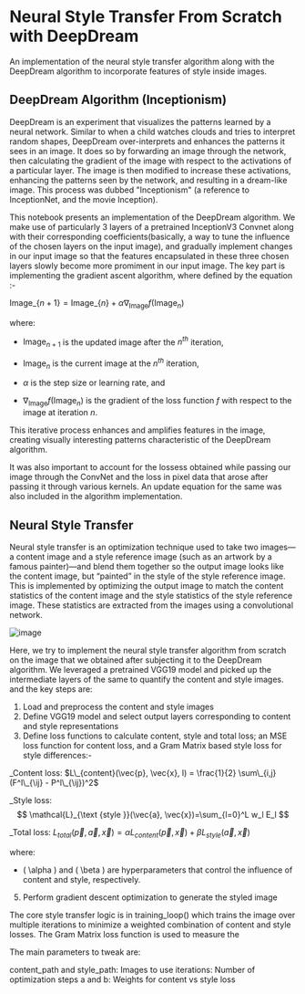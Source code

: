 # Neural Style Transfer From Scratch with DeepDream
An implementation of the neural style transfer algorithm along with the DeepDream algorithm to incorporate features of style inside images.

## DeepDream Algorithm (Inceptionism)

DeepDream is an experiment that visualizes the patterns learned by a neural network. Similar to when a child watches clouds and tries to interpret random shapes, DeepDream over-interprets and enhances the patterns it sees in an image. It does so by forwarding an image through the network, then calculating the gradient of the image with respect to the activations of a particular layer. The image is then modified to increase these activations, enhancing the patterns seen by the network, and resulting in a dream-like image. This process was dubbed "Inceptionism" (a reference to InceptionNet, and the movie Inception).

This notebook presents an implementation of the DeepDream algorithm. We make use of particularly 3 layers of a pretrained InceptionV3 Convnet along with their corresponding coefficients(basically, a way to tune the influence of the chosen layers on the input image), and gradually implement changes in our input image so that the features encapsulated in these three chosen layers slowly become more promiment in our input image. The key part is implementing the gradient ascent algorithm, where  defined by the equation :-

$\text{Image}\_\{n+1\} = \text{Image}\_\{n\} + \alpha \nabla_{\text{Image}} f(\text{Image}_{n})$

where:

* $\text{Image}_{n+1}$ is the updated image after the $n^{th}$ iteration,
    
* $\text{Image}_n$ is the current image at the $n^{th}$ iteration, 
    
* $\alpha$ is the step size or learning rate, and
    
* $\nabla_{\text{Image}} f(\text{Image}_{n})$ is the gradient of the loss function $f$ with respect to the image at iteration $n$.


This iterative process enhances and amplifies features in the image, creating visually interesting patterns characteristic of the DeepDream algorithm.

It was also important to account for the lossess obtained while passing our image through the ConvNet and the loss in pixel data that arose after passing it through various kernels. An update equation for the same was also included in the algorithm implementation.

## Neural Style Transfer

Neural style transfer is an optimization technique used to take two images—a content image and a style reference image (such as an artwork by a famous painter)—and blend them together so the output image looks like the content image, but “painted” in the style of the style reference image. This is implemented by optimizing the output image to match the content statistics of the content image and the style statistics of the style reference image. These statistics are extracted from the images using a convolutional network.

![image](https://github.com/bhogsogs/Neural-Style-Transfer-From-Scratch-with-DeepDream/assets/134948011/c9e69c21-3cab-4821-935f-4279f1f85764)

Here, we try to implement the neural style transfer algorithm from scratch on the image that we obtained after subjecting it to the DeepDream algorithm. We leveraged a pretrained VGG19 model and picked up the intermediate layers of the same to quantify the content and style images. and the key steps are:

1. Load and preprocess the content and style images
2. Define VGG19 model and select output layers corresponding to content and style representations
3. Define loss functions to calculate content, style and total loss; an MSE loss function for content loss, and a Gram Matrix based style loss for style differences:-
   
  _Content loss:
  $L\_{content}(\vec{p}, \vec{x}, l) = \frac{1}{2} \sum\_{i,j} (F^l\_{\ij} - P^l\_{\ij})^2$
  
  _Style loss: 
  $$
\mathcal{L}_{\text {style }}(\vec{a}, \vec{x})=\sum_{l=0}^L w_l E_l
$$
  
  _Total loss:
  $L_{total}(\vec{p}, \vec{a}, \vec{x}) = \alpha L_{content}(\vec{p}, \vec{x}) + \beta L_{style}(\vec{a}, \vec{x})$
    
 where:
 - \( \alpha \) and \( \beta \) are hyperparameters that control the influence of content and style, respectively.

  
5. Perform gradient descent optimization to generate the styled image
   
The core style transfer logic is in training_loop() which trains the image over multiple iterations to minimize a weighted combination of content and style losses. The Gram Matrix loss function is used to measure the 

The main parameters to tweak are:

content_path and style_path: Images to use
iterations: Number of optimization steps
a and b: Weights for content vs style loss
